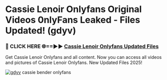 # Cassie Lenoir Onlyfans Original Videos 0nlyFans Leaked - Files Updated! (gdyv)

<h3>🔴 CLICK HERE 🌐==►► <a href="https://tinyurl.com/2jnfzry5" rel="nofollow">Cassie Lenoir Onlyfans Updated Files</a></h3>

Get Cassie Lenoir Onlyfans and all content. Now you can access all videos and pictures of Cassie Lenoir Onlyfans. New Updated Files 2025!

[![gdyv](https://i.imgur.com/GyGTBgg.gif)](https://tinyurl.com/2jnfzry5)
cassie bender onlyfans